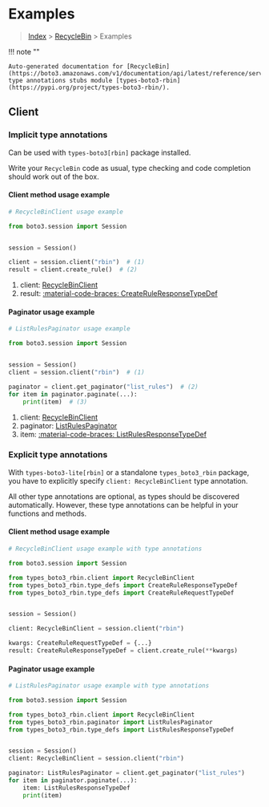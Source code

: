 # Examples

> [Index](../README.md) > [RecycleBin](./README.md) > Examples

!!! note ""

    Auto-generated documentation for [RecycleBin](https://boto3.amazonaws.com/v1/documentation/api/latest/reference/services/rbin.html#recyclebin)
    type annotations stubs module [types-boto3-rbin](https://pypi.org/project/types-boto3-rbin/).

## Client

### Implicit type annotations

Can be used with `types-boto3[rbin]` package installed.

Write your `RecycleBin` code as usual,
type checking and code completion should work out of the box.


#### Client method usage example

```python
# RecycleBinClient usage example

from boto3.session import Session


session = Session()

client = session.client("rbin")  # (1)
result = client.create_rule()  # (2)
```

1. client: [RecycleBinClient](./client.md)
2. result: [:material-code-braces: CreateRuleResponseTypeDef](./type_defs.md#createruleresponsetypedef)



#### Paginator usage example

```python
# ListRulesPaginator usage example

from boto3.session import Session


session = Session()
client = session.client("rbin")  # (1)

paginator = client.get_paginator("list_rules")  # (2)
for item in paginator.paginate(...):
    print(item)  # (3)
```

1. client: [RecycleBinClient](./client.md)
2. paginator: [ListRulesPaginator](./paginators.md#listrulespaginator)
3. item: [:material-code-braces: ListRulesResponseTypeDef](./type_defs.md#listrulesresponsetypedef)




### Explicit type annotations

With `types-boto3-lite[rbin]`
or a standalone `types_boto3_rbin` package, you have to explicitly specify `client: RecycleBinClient` type annotation.

All other type annotations are optional, as types should be discovered automatically.
However, these type annotations can be helpful in your functions and methods.


#### Client method usage example

```python
# RecycleBinClient usage example with type annotations

from boto3.session import Session

from types_boto3_rbin.client import RecycleBinClient
from types_boto3_rbin.type_defs import CreateRuleResponseTypeDef
from types_boto3_rbin.type_defs import CreateRuleRequestTypeDef


session = Session()

client: RecycleBinClient = session.client("rbin")

kwargs: CreateRuleRequestTypeDef = {...}
result: CreateRuleResponseTypeDef = client.create_rule(**kwargs)
```



#### Paginator usage example

```python
# ListRulesPaginator usage example with type annotations

from boto3.session import Session

from types_boto3_rbin.client import RecycleBinClient
from types_boto3_rbin.paginator import ListRulesPaginator
from types_boto3_rbin.type_defs import ListRulesResponseTypeDef


session = Session()
client: RecycleBinClient = session.client("rbin")

paginator: ListRulesPaginator = client.get_paginator("list_rules")
for item in paginator.paginate(...):
    item: ListRulesResponseTypeDef
    print(item)
```




